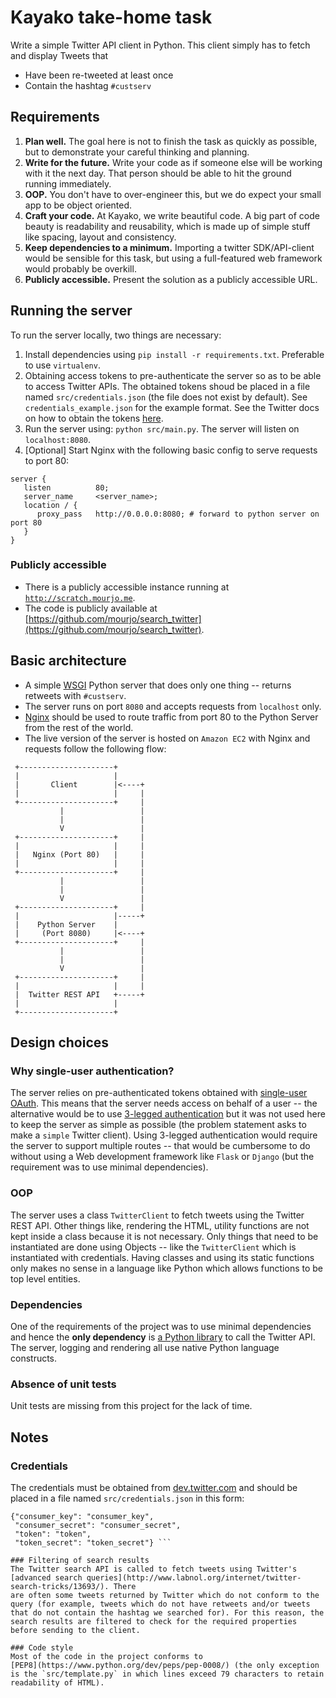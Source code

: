 # Kayako take-home task

Write a simple Twitter API client in Python. This client simply has to
fetch and display Tweets that
* Have been re-tweeted at least once
* Contain the hashtag `#custserv`


## Requirements
1. **Plan well.** The goal here is not to finish the task as quickly
   as possible, but to demonstrate your careful thinking and planning.
2. **Write for the future.** Write your code as if someone else will
   be working with it the next day. That person should be able to hit
   the ground running immediately.
3. **OOP.** You don't have to over-engineer this, but we do expect
   your small app to be object oriented.
4. **Craft your code.** At Kayako, we write beautiful code. A big part
   of code beauty is readability and reusability, which is made up of
   simple stuff like spacing, layout and consistency.
5. **Keep dependencies to a minimum.** Importing a twitter
   SDK/API-client would be sensible for this task, but using a
   full-featured web framework would probably be overkill.
6. **Publicly accessible.** Present the solution as a publicly
   accessible URL.



## Running the server
To run the server locally, two things are necessary:
1. Install dependencies using `pip install -r
   requirements.txt`. Preferable to use `virtualenv`.
2. Obtaining access tokens to pre-authenticate the server so as to be
   able to access Twitter APIs. The obtained tokens shoud be placed in
   a file named `src/credentials.json` (the file does not exist by
   default). See `credentials_example.json` for the example
   format. See the Twitter docs on how to obtain the tokens
   [here](https://dev.twitter.com/oauth/overview/application-owner-access-tokens).
3. Run the server using: `python src/main.py`. The server will listen
   on `localhost:8080`.
4. [Optional] Start Nginx with the following basic config to serve
requests to port 80:
```
server {
   listen          80;
   server_name     <server_name>;
   location / {
      proxy_pass   http://0.0.0.0:8080; # forward to python server on port 80
   }
}
```

### Publicly accessible
* There is a publicly accessible instance running at
  [`http://scratch.mourjo.me`](http://scratch.mourjo.me).
* The code is publicly available at
  [https://github.com/mourjo/search_twitter](https://github.com/mourjo/search_twitter).




## Basic architecture
* A simple
  [WSGI](https://en.wikipedia.org/wiki/Web_Server_Gateway_Interface)
  Python server that does only one thing -- returns retweets with
  `#custserv`.
* The server runs on port `8080` and accepts requests from `localhost`
  only.
* [Nginx](https://www.nginx.com/resources/wiki/) should be used to
  route traffic from port 80 to the Python Server from the rest of the
  world.
* The live version of the server is hosted on `Amazon EC2` with Nginx
  and requests follow the following flow:

```
 +---------------------+
 |                     |
 |       Client        |<----+
 |                     |     |
 +---------------------+     |
           |                 |
           |                 |
           V                 |
 +---------------------+     |
 |                     |     |
 |   Nginx (Port 80)   |     |
 |                     |     |
 +---------------------+     |
           |                 |
           |                 |
           V                 |
 +---------------------+     |
 |                     |-----+
 |    Python Server    |
 |     (Port 8080)     |<----+
 +---------------------+     |
           |                 |
           |                 |
           V                 |
 +---------------------+     |
 |                     |     |
 |  Twitter REST API   +-----+
 |                     |
 +---------------------+
```


## Design choices

### Why single-user authentication?
The server relies on pre-authenticated tokens obtained with
[single-user OAuth](https://dev.twitter.com/oauth/overview/single-user). This
means that the server needs access on behalf of a user -- the
alternative would be to use
[3-legged authentication](https://dev.twitter.com/oauth/3-legged) but
it was not used here to keep the server as simple as possible (the
problem statement asks to make a `simple` Twitter client). Using
3-legged authentication would require the server to support multiple
routes -- that would be cumbersome to do without using a Web
development framework like `Flask` or `Django` (but the requirement
was to use minimal dependencies).

### OOP
The server uses a class `TwitterClient` to fetch tweets using the
Twitter REST API. Other things like, rendering the HTML, utility
functions are not kept inside a class because it is not
necessary. Only things that need to be instantiated are done using
Objects -- like the `TwitterClient` which is instantiated with
credentials. Having classes and using its static functions only makes
no sense in a language like Python which allows functions to be top
level entities.

### Dependencies
One of the requirements of the project was to use minimal dependencies
and hence the **only dependency** is
[a Python library](https://pypi.python.org/pypi/twitter) to call the
Twitter API. The server, logging and rendering all use native Python
language constructs.

### Absence of unit tests
Unit tests are missing from this project for the lack of time.



## Notes

### Credentials
The credentials must be obtained from
[dev.twitter.com](https://dev.twitter.com) and should be placed in a
file named `src/credentials.json` in this form:
```
{"consumer_key": "consumer_key",
 "consumer_secret": "consumer_secret",
 "token": "token",
 "token_secret": "token_secret"} ```

### Filtering of search results
The Twitter search API is called to fetch tweets using Twitter's
[advanced search queries](http://www.labnol.org/internet/twitter-search-tricks/13693/). There
are often some tweets returned by Twitter which do not conform to the
query (for example, tweets which do not have retweets and/or tweets
that do not contain the hashtag we searched for). For this reason, the
search results are filtered to check for the required properties
before sending to the client.

### Code style
Most of the code in the project conforms to
[PEP8](https://www.python.org/dev/peps/pep-0008/) (the only exception
is the `src/template.py` in which lines exceed 79 characters to retain
readability of HTML).
